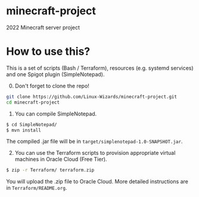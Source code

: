 # minecraft-project

2022 Minecraft server project

# How to use this?

This is a set of scripts (Bash / Terraform), resources (e.g. systemd services) and one Spigot plugin (SimpleNotepad).

0. Don't forget to clone the repo!
```bash
git clone https://github.com/Linux-Wizards/minecraft-project.git
cd minecraft-project
```

1. You can compile SimpleNotepad.
```bash
$ cd SimpleNotepad/
$ mvn install
```
The compiled .jar file will be in `target/simplenotepad-1.0-SNAPSHOT.jar`.

2. You can use the Terraform scripts to provision appropriate virtual machines in Oracle Cloud (Free Tier).
```bash
$ zip -r Terraform/ terraform.zip
```
You will upload the .zip file to Oracle Cloud. More detailed instructions are in `Terraform/README.org`.

